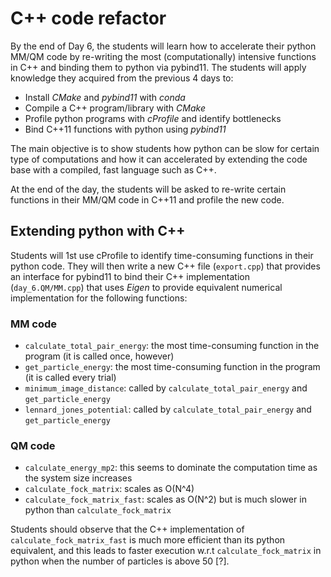 # C++ code refactor

By the end of Day 6, the students will learn how to accelerate their python MM/QM code by re-writing the most (computationally) intensive functions in C++ and binding them to python via pybind11. The students will apply knowledge they acquired from the previous 4 days to:

- Install *CMake* and *pybind11* with *conda*
- Compile a C++ program/library with *CMake*
- Profile python programs with *cProfile* and identify bottlenecks
- Bind C++11 functions with python using *pybind11*

The main objective is to show students how python can be slow for certain type of computations and how it can accelerated by extending the code base with a compiled, fast language such as C++.

At the end of the day, the students will be asked to re-write certain functions in their MM/QM code in C++11 and profile the new code.

## Extending python with C++
Students will 1st use cProfile to identify time-consuming functions in their python code. They will then write a new C++ file (`export.cpp`) that provides an interface for pybind11 to bind their C++ implementation (`day_6.QM/MM.cpp`) that uses *Eigen* to provide equivalent numerical implementation for the following functions: 

### MM code
- `calculate_total_pair_energy`: the most time-consuming function in the program (it is called once, however)
- `get_particle_energy`: the most time-consuming function in the program (it is called every trial)
- `minimum_image_distance`: called by `calculate_total_pair_energy` and `get_particle_energy`
- `lennard_jones_potential`: called by `calculate_total_pair_energy` and `get_particle_energy`

### QM code
- `calculate_energy_mp2`: this seems to dominate the computation time as the system size increases 
- `calculate_fock_matrix`: scales as O(N^4) 
- `calculate_fock_matrix_fast`: scales as O(N^2) but is much slower in python than `calculate_fock_matrix`

Students should observe that the C++ implementation of `calculate_fock_matrix_fast` is much more efficient than its python equivalent, and this leads to faster execution w.r.t `calculate_fock_matrix` in python when the number of particles is above 50 [?].
